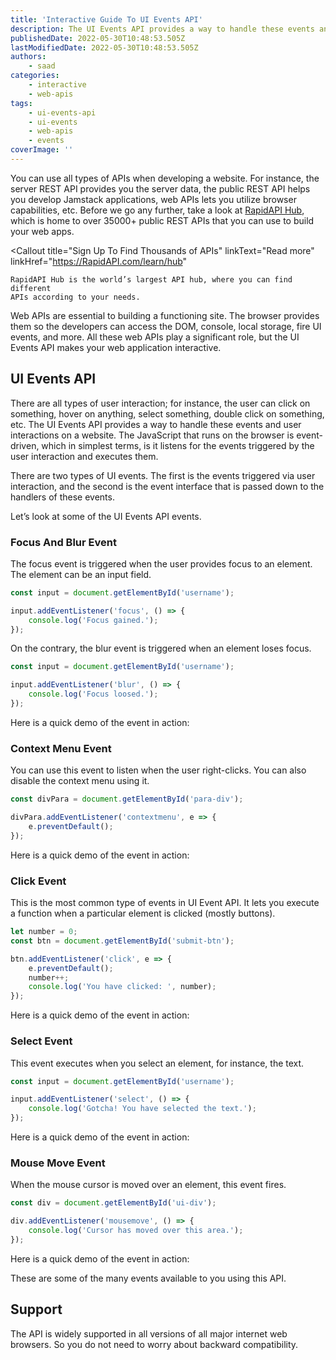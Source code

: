 ```yaml
---
title: 'Interactive Guide To UI Events API'
description: The UI Events API provides a way to handle these events and user interactions on a website.. In this piece, let's take a look at what it is and how you can use it in your web apps.
publishedDate: 2022-05-30T10:48:53.505Z
lastModifiedDate: 2022-05-30T10:48:53.505Z
authors:
    - saad
categories:
    - interactive
    - web-apis
tags:
    - ui-events-api
    - ui-events
    - web-apis
    - events
coverImage: ''
---
```


<Lead>

You can use all types of APIs when developing a website. For instance, the server REST API provides you the server data, the public REST API helps you develop Jamstack applications, web APIs lets you utilize browser capabilities, etc. Before we go any further, take a look at [RapidAPI Hub](https://RapidAPI.com/hub?utm_source=RapidAPI.com/guides&utm_medium=DevRel&utm_campaign=DevRel), which is home to over 35000+ public REST APIs that you can use to build your web apps.

</Lead>

<Callout
	title="Sign Up To Find Thousands of APIs"
	linkText="Read more"
	linkHref="https://RapidAPI.com/learn/hub"
>
	RapidAPI Hub is the world’s largest API hub, where you can find different
	APIs according to your needs.
</Callout>

Web APIs are essential to building a functioning site. The browser provides them so the developers can access the DOM, console, local storage, fire UI events, and more. All these web APIs play a significant role, but the UI Events API makes your web application interactive.

## UI Events API

There are all types of user interaction; for instance, the user can click on something, hover on anything, select something, double click on something, etc. The UI Events API provides a way to handle these events and user interactions on a website. The JavaScript that runs on the browser is event-driven, which in simplest terms, is it listens for the events triggered by the user interaction and executes them.

There are two types of UI events. The first is the events triggered via user interaction, and the second is the event interface that is passed down to the handlers of these events.

Let’s look at some of the UI Events API events.

### Focus And Blur Event

The focus event is triggered when the user provides focus to an element. The element can be an input field.

```js
const input = document.getElementById('username');

input.addEventListener('focus', () => {
	console.log('Focus gained.');
});
```

On the contrary, the blur event is triggered when an element loses focus.

```js
const input = document.getElementById('username');

input.addEventListener('blur', () => {
	console.log('Focus loosed.');
});
```

Here is a quick demo of the event in action:

<LearnUIEventAPI showFocusAndBlur />

### Context Menu Event

You can use this event to listen when the user right-clicks. You can also disable the context menu using it.

```js
const divPara = document.getElementById('para-div');

divPara.addEventListener('contextmenu', e => {
	e.preventDefault();
});
```

Here is a quick demo of the event in action:

<LearnUIEventAPI showContextMenu />

### Click Event

This is the most common type of events in UI Event API. It lets you execute a function when a particular element is clicked (mostly buttons).

```js
let number = 0;
const btn = document.getElementById('submit-btn');

btn.addEventListener('click', e => {
	e.preventDefault();
	number++;
	console.log('You have clicked: ', number);
});
```

Here is a quick demo of the event in action:

<LearnUIEventAPI showClick />

### Select Event

This event executes when you select an element, for instance, the text.

```js
const input = document.getElementById('username');

input.addEventListener('select', () => {
	console.log('Gotcha! You have selected the text.');
});
```

Here is a quick demo of the event in action:

<LearnUIEventAPI showSelect />

### Mouse Move Event

When the mouse cursor is moved over an element, this event fires.

```js
const div = document.getElementById('ui-div');

div.addEventListener('mousemove', () => {
	console.log('Cursor has moved over this area.');
});
```

Here is a quick demo of the event in action:

<LearnUIEventAPI showMouseMove />

These are some of the many events available to you using this API.

## Support

The API is widely supported in all versions of all major internet web browsers. So you do not need to worry about backward compatibility.
